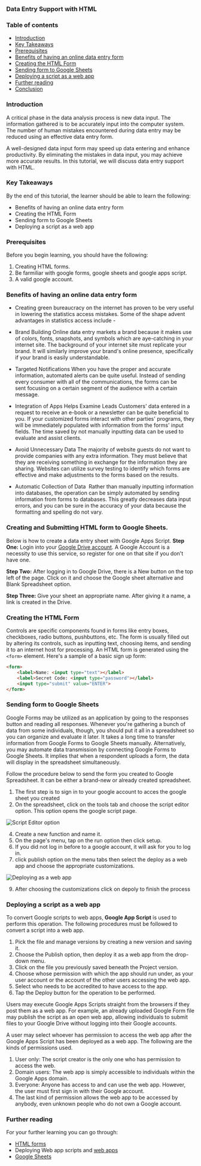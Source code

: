 ### Data Entry Support with HTML

### Table of contents

- [Introduction](#introduction)
- [Key Takeaways](#key-takeaways)
- [Prerequisites](#prerequisites)
- [Benefits of having an online data entry form](#benefits-of-having-an-online-data-entry-form)
- [Creating the HTML Form](#creating-the-html-form)
- [Sending form to Google Sheets](#sending-form-to-google-sheets)
- [Deploying a script as a web app](#deploying-a-script-as-a-web-app)
- [Further reading](#further-reading)
- [Conclusion](#conclusion)

### Introduction
A critical phase in the data analysis process is new data
 input. The information gathered is to be accurately input into the computer system. 
The number of human mistakes encountered during data entry may be reduced using an effective data entry form.

A well-designed data input form may speed up data entering and enhance productivity. 
By eliminating the mistakes in data input, you may achieve more accurate results. 
In this tutorial, we will discuss data entry support with HTML.

### Key Takeaways
By the end of this tutorial, the learner should be able to learn the following:
- Benefits of having an online data entry form
- Creating the HTML Form
- Sending form to Google Sheets
- Deploying a script as a web app

### Prerequisites
Before you begin learning, you should have the following:
1. Creating HTML forms.
2. Be farmiliar with google forms, google sheets and google apps script.
3. A valid google account.

### Benefits of having an online data entry form
* Creating green bureaucracy on the internet has proven to be very useful in lowering the statistics access mistakes.
Some of the shape advent advantages in statistics access include -

* Brand Building
Online data entry markets a brand because it makes use of colors, fonts, snapshots, and symbols which are aye-catching in your internet site. The background of your internet site must replicate your brand. It will similarly improve your brand's online presence, specifically if your brand is easily understandable.

* Targeted Notifications
When you have the proper and accurate information, automated alerts can be quite useful. Instead of sending every consumer with all of the communications, the forms can be sent focusing on a certain segment of the audience with a certain message. 

* Integration of Apps Helps Examine Leads
Customers' data entered in a request to receive an e-book or a newsletter can be quite beneficial to you. If your customized forms interact with other parties' programs, they will be immediately populated with information from the forms' input fields. The time saved by not manually inputting data can be used to evaluate and assist clients.

* Avoid Unnecessary Data
The majority of website guests do not want to provide companies with any extra information. They must believe that they are receiving something in exchange for the information they are sharing. Websites can utilize survey testing to identify which forms are effective and make adjustments to the forms based on the results.

* Automatic Collection of Data
 Rather than manually inputting information into databases, the operation can be simply automated by sending information from forms to databases. This greatly decreases data input errors, and you can be sure in the accuracy of your data because the formatting and spelling do not vary.

### Creating and Submitting HTML form to Google Sheets.
Below is how to create a data entry sheet with Google Apps Script.
**Step One:** Login into your [Google Drive account](https://drive.google.com/drive/my-drive).
A Google Account is a necessity to use this service, so register for one on that site if you don't have one.

**Step Two:** After logging in to Google Drive, there is a New button on the top left of the page. Click on it and choose the Google sheet alternative and Blank Spreadsheet option.

**Step Three:** Give your sheet an appropriate name. After giving it a name, a link is created in the Drive.

### Creating the HTML Form
Controls are specific components found in forms like entry boxes, checkboxes, radio buttons, pushbuttons, etc. The form is usually filled out by altering its controls, such as inputting text, choosing items, and sending it to an internet host for processing.
An HTML form is generated using the `<form>` element. Here's a sample of a basic sign up form:
```html
<form>
    <label>Name: <input type="text"></label>
    <label>Secret Code: <input type="password"></label>
    <input type="submit" value="ENTER">
</form>
```

### Sending form to Google Sheets
Google Forms may be utilized as an application by going to the responses button and reading all responses. Whenever you're gathering a bunch of data from some individuals, though, you should put it all in a spreadsheet so you can organize and evaluate it later.
It takes a long time to transfer information from Google Forms to Google Sheets manually. Alternatively, you may automate data transmission by connecting Google Forms to Google Sheets. It implies that when a respondent uploads a form, the data will display in the spreadsheet 
simultaneously. 

Follow the procedure below to send the form you created to Google Spreadsheet. It can be either a brand-new or already created spreadsheet.
1. The first step is to sign in to your google account to acces the google sheet you created
2. On the spreadsheet, click on the tools tab and choose the script editor option. This option opens the google script page.

![Script Editor option](/engineering-education/data-entry-support-with-html/image0.png)

4. Create a new function and name it.
5. On the page's menu, tap on the run option then click setup.
6. If you did not log in before to a google account, it will ask for you to log in.
7. click publish option on the menu tabs then select the deploy as a web app and choose the appropriate customizations.

![Deploying as a web app](/engineering-education/data-entry-support-with-html/image2.png)

9. After choosing the customizations click on depoly to finish the process

### Deploying a script as a web app

To convert Google scripts to web apps, **Google App Script** is used to perform this operation. The following procedures must be followed to convert a script into a web app.
1. Pick the file and manage versions by creating a new version and saving it. 
2. Choose the Publish option, then deploy it as a web app from the drop-down menu.
3. Click on the file you previously saved beneath the Project version.
4. Choose whose permission with which the app should run under, as your user account or the account of the other users accessing the web app.
5. Select who needs to be accredited to have access to the app. 
6. Tap the Deploy button for the operation to be performed.

Users may execute Google Apps Scripts straight from the browsers if they post them as a web app. For example, an already uploaded Google Form file may publish the script as an open web app, allowing individuals to submit files to your Google Drive without logging into their Google accounts.

A user may select whoever has permission to access the web app after the Google Apps Script has been deployed as a web app. The following are the kinds of permissions used. 
1. User only: The script creator is the only one who has permission to access the web.
2. Domain users: The web app is simply accessible to individuals within the Google Apps domain.
3. Everyone: Anyone has access to and can use the web app. However, the user must first sign in with their Google account.
4. The last kind of permission allows the web app to be accessed by anybody, even unknown people who do not own a Google account.

### Further reading

For your further learning you can go through:
- [HTML forms](https://www.w3schools.com/html/html_forms.asp)
- Deploying Web app scripts and [web apps](https://developers.google.com/apps-script/guides/web)
- [Google Sheets](https://support.google.com/a/users/answer/9282959?hl=en)
